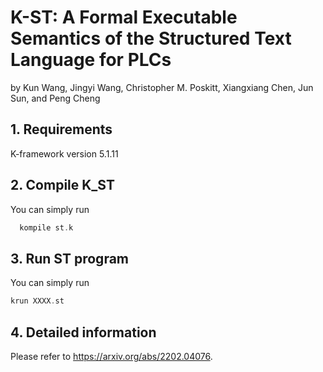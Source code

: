 # K-ST: A Formal Executable Semantics of the Structured Text Language for PLCs

by Kun Wang, Jingyi Wang, Christopher M. Poskitt, Xiangxiang Chen, Jun Sun, and Peng Cheng

## 1. Requirements
K-framework version 5.1.11

## 2. Compile K_ST
You can simply run
```c
  kompile st.k
```

## 3. Run ST program
You can simply run
```c
krun XXXX.st
```

## 4. Detailed information
Please refer to https://arxiv.org/abs/2202.04076.


